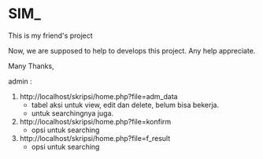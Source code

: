 SIM_
====

This is my friend's project

Now, we are supposed to help to develops this project. Any help appreciate.

Many Thanks,

admin :
1. http://localhost/skripsi/home.php?file=adm_data
      - tabel aksi untuk view, edit dan delete, belum bisa bekerja.
      - untuk searchingnya juga.
2. http://localhost/skripsi/home.php?file=konfirm
      - opsi untuk searching
3. http://localhost/skripsi/home.php?file=f_result
      - opsi untuk searching
